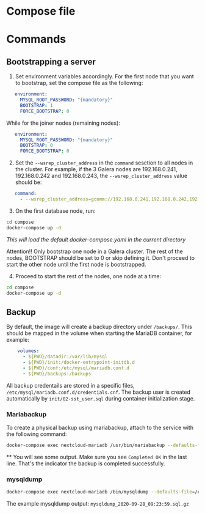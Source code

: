 # Compose file


# Commands

## Bootstrapping a server

1) Set environment variables accordingly. For the first node that you want to bootstrap, set the compose file as the following:

```yaml
   environment:
     MYSQL_ROOT_PASSWORD: "{mandatory}"
     BOOTSTRAP: 1
     FORCE_BOOTSTRAP: 0
```

While for the joiner nodes (remaining nodes):

```yaml
   environment:
     MYSQL_ROOT_PASSWORD: "{mandatory}"
     BOOTSTRAP: 0
     FORCE_BOOTSTRAP: 0
```

2) Set the `--wsrep_cluster_address` in the `command` sesction to all nodes in the cluster. For example, if the 3 Galera nodes are 192.168.0.241, 192.168.0.242 and 192.168.0.243, the `--wsrep_cluster_address` value should be:

```yaml
   command:
     - --wsrep_cluster_address=gcomm://192.168.0.241,192.168.0.242,192.68.0.243
```


3) On the first database node, run:

```bash
cd compose
docker-compose up -d
```

*This will load the default docker-compose.yaml in the current directory*

Attention!! Only bootstrap one node in a Galera cluster. The rest of the nodes, BOOTSTRAP should be set to 0 or skip defining it. Don't proceed to start the other node until the first node is bootstrapped.

4) Proceed to start the rest of the nodes, one node at a time:

```bash
cd compose
docker-compose up -d
```



## Backup

By default, the image will create a backup directory under `/backups/`. This should be mapped in the volume when starting the MariaDB container, for example:

```yaml
    volumes:
      - ${PWD}/datadir:/var/lib/mysql
      - ${PWD}/init:/docker-entrypoint-initdb.d
      - ${PWD}/conf:/etc/mysql/mariadb.conf.d
      - ${PWD}/backups:/backups
```

All backup credentails are stored in a specific files, `/etc/mysql/mariadb.conf.d/credentials.cnf`. The backup user is created automatically by `init/02-sst_user.sql` during container initialization stage.

### Mariabackup

To create a physical backup using mariabackup, attach to the service with the following command:

```bash
docker-compose exec nextcloud-mariadb /usr/bin/mariabackup --defaults-file=/etc/mysql/mariadb.conf.d/credentials.cnf --backup --target-dir=/backups/mariabackup
```

** You will see some output. Make sure you see `Completed OK` in the last line. That's the indicator the backup is completed successfully.


### mysqldump

```bash
docker-compose exec nextcloud-mariadb /bin/mysqldump --defaults-file=/etc/mysql/mariadb.conf.d/credentials.cnf --single-transaction --all-databases | gzip > /backups/mysqldump_$(date '+%Y-%m-%d_%H:%M:%S').sql.gz
```

The example mysqldump output: `mysqldump_2020-09-28_09:23:59.sql.gz`
